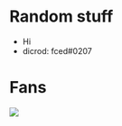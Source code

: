 # Random stuff

- Hi
- dicrod: fced#0207

# Fans
![](https://komarev.com/ghpvc/?username=frostuz1&hex=#aa9dae)
